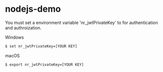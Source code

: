 # nodejs-demo

You must set a environment variable 'nr_jwtPrivateKey' to for authentication and authroization.

Windows
``` bash
$ set nr_jwtPrivateKey=[YOUR KEY]
```

macOS
``` bash
$ export nr_jwtPrivateKey=[YOUR KEY]
```
